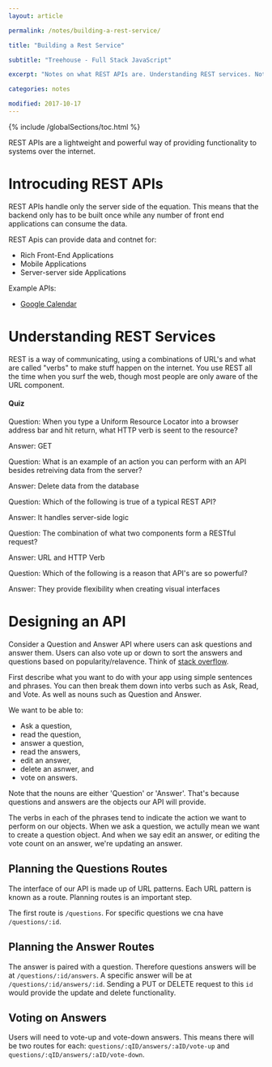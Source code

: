```yaml
---
layout: article

permalink: /notes/building-a-rest-service/

title: "Building a Rest Service"

subtitle: "Treehouse - Full Stack JavaScript"

excerpt: "Notes on what REST APIs are. Understanding REST services. Notes on designing the API. And tips on planning out an API"

categories: notes

modified: 2017-10-17
---
```


{% include /globalSections/toc.html %}

REST APIs are a lightweight and powerful way of providing functionality to systems over the internet.

# Introcuding REST APIs

REST APIs handle only the server side of the equation. This means that the backend only has to be built once while any number of front end applications can consume the data.

REST Apis can provide data and contnet for:

<ul>
  <li>Rich Front-End Applications</li>
  <li>Mobile Applications</li>
  <li>Server-server side Applications</li>
</ul>

Example APIs:

<ul>
  <li><a href="https://developers.google.com/google-apps/calendar/">Google Calendar</a></li>
</ul>

# Understanding REST Services

REST is a way of communicating, using a combinations of URL's and what are called "verbs" to make stuff happen on the internet. You use REST all the time when you surf the web, though most people are only aware of the URL component.

#### Quiz

Question: When you type a Uniform Resource Locator into a browser address bar and hit return, what HTTP verb is seent to the resource?

Answer: GET

Question: What is an example of an action you can perform with an API besides retreiving data from the server?

Answer: Delete data from the database

Question: Which of the following is true of a typical REST API?

Answer: It handles server-side logic

Question: The combination of what two components form a RESTful request?

Answer: URL and HTTP Verb

Question: Which of the following is a reason that API's are so powerful?

Answer: They provide flexibility when creating visual interfaces

# Designing an API

Consider a Question and Answer API where users can ask questions and answer them. Users can also vote up or down to sort the answers and questions based on popularity/relavence. Think of <a href="https://stackoverflow.com/">stack overflow</a>.

First describe what you want to do with your app using simple sentences and phrases. You can then break them down into verbs such as Ask, Read, and Vote. As well as nouns such as Question and Answer.

We want to be able to:

<ul>
  <li>Ask a question,</li>
  <li>read the question,</li>
  <li>answer a question,</li>
  <li>read the answers,</li>
  <li>edit an answer,</li>
  <li>delete an asnwer, and</li>
  <li>vote on answers.</li>
</ul>

Note that the nouns are either 'Question' or 'Answer'. That's because questions and answers are the objects our API will provide.

The verbs in each of the phrases tend to indicate the action we want to perform on our objects. When we ask a question, we actully mean we want to create a question object. And when we say edit an answer, or editing the vote count on an answer, we're updating an answer.

## Planning the Questions Routes

The interface of our API is made up of URL patterns. Each URL pattern is known as a route. Planning routes is an important step.

The first route is `/questions`. For specific questions we cna have `/questions/:id`.

## Planning the Answer Routes

The answer is paired with a question. Therefore questions answers will be at `/questions/:id/answers`. A specific answer will be at `/questions/:id/answers/:id`. Sending a PUT or DELETE request to this `id` would provide the update and delete functionality.

## Voting on Answers

Users will need to vote-up and vote-down answers. This means there will be two routes for each: `questions/:qID/answers/:aID/vote-up` and `questions/:qID/answers/:aID/vote-down`.